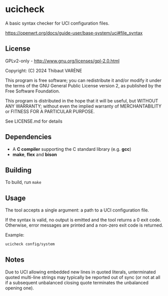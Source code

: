 # ucicheck

A basic syntax checker for UCI configuration files.

https://openwrt.org/docs/guide-user/base-system/uci#file_syntax

## License

GPLv2-only - http://www.gnu.org/licenses/gpl-2.0.html

Copyright: (C) 2024 Thibaut VARÈNE

This program is free software; you can redistribute it and/or
modify it under the terms of the GNU General Public License version 2,
as published by the Free Software Foundation.

This program is distributed in the hope that it will be useful, but WITHOUT ANY WARRANTY;
without even the implied warranty of MERCHANTABILITY or FITNESS FOR A PARTICULAR PURPOSE.

See LICENSE.md for details

## Dependencies

 - A **C compiler** supporting the C standard library (e.g. **gcc**)
 - **make**, **flex** and **bison**
 
## Building

To build, run `make`

## Usage

The tool accepts a single argument: a path to a UCI configuration file.

If the syntax is valid, no output is emitted and the tool returns a 0 exit code.
Otherwise, error messages are printed and a non-zero exit code is returned.

Example:

```sh
ucicheck config/system
````

## Notes

Due to UCI allowing embedded new lines in quoted literals,
unterminated quoted multi-line strings may typically be reported out of sync
(or not at all if a subsequent unbalanced closing quote terminates the unbalanced opening one).
